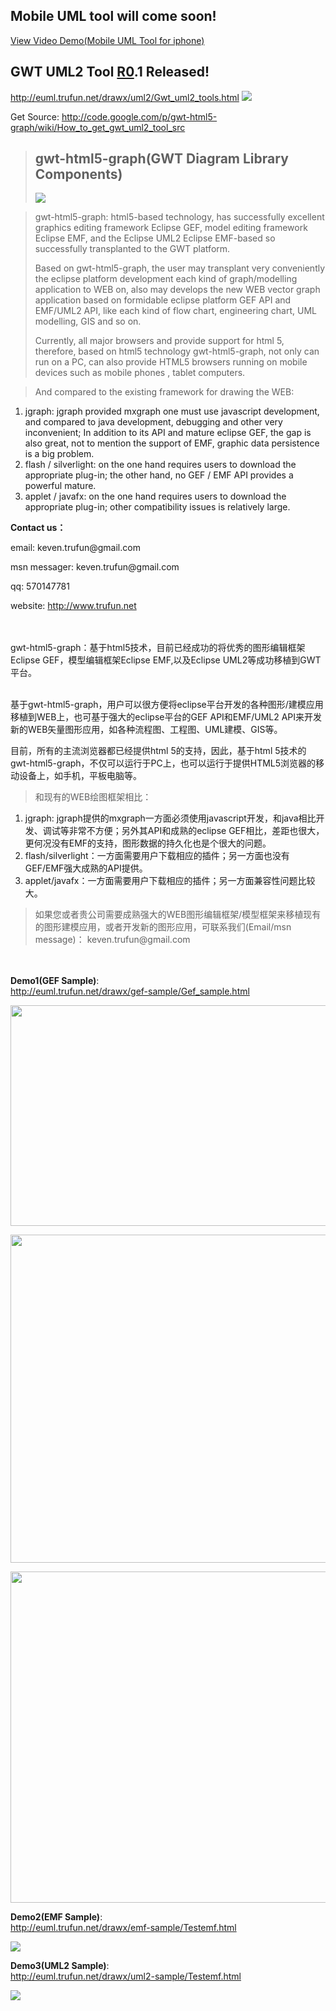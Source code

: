 ## Mobile UML tool will come soon! ##
<a href='http://www.tudou.com/programs/view/popplayer.action?iid_code=7dskcX2K4fs&playTimePos=0.014455445544554454'>View Video Demo(Mobile UML Tool for iphone)</a>

## GWT UML2 Tool [R0](https://code.google.com/p/gwt-html5-graph/source/detail?r=0).1 Released! ##
<a href='http://euml.trufun.net/drawx/uml2/Gwt_uml2_tools.html'>
<a href='http://euml.trufun.net/drawx/uml2/Gwt_uml2_tools.html'>http://euml.trufun.net/drawx/uml2/Gwt_uml2_tools.html</a></a>
<img src='http://euml.trufun.net/drawx/uml2.png' border='0'>
<p>Get Source: <a href='http://code.google.com/p/gwt-html5-graph/wiki/How_to_get_gwt_uml2_tool_src'>http://code.google.com/p/gwt-html5-graph/wiki/How_to_get_gwt_uml2_tool_src</a>


<blockquote><h2>gwt-html5-graph(GWT Diagram Library Components)</h2>
<img src='http://euml.trufun.net/drawx/stru.png' border='0'></blockquote>


<p>
<blockquote>gwt-html5-graph: html5-based technology, has successfully excellent graphics editing framework Eclipse GEF, model editing framework Eclipse EMF, and the Eclipse UML2 Eclipse EMF-based so successfully transplanted to the GWT platform.<br>
<p> Based on gwt-html5-graph, the user may transplant very conveniently the eclipse platform development each kind of graph/modelling application to WEB on, also may develops the new WEB vector graph application based on formidable eclipse platform GEF API and EMF/UML2 API, like each kind of flow chart, engineering chart, UML modelling, GIS and so on.<br>
<p>Currently, all major browsers and provide support for html 5, therefore, based on html5 technology gwt-html5-graph, not only can run on a PC, can also provide HTML5 browsers running on mobile devices such as mobile phones , tablet computers.</blockquote>

<blockquote>And compared to the existing framework for drawing the WEB:</blockquote>

<ol><li>jgraph: jgraph provided mxgraph one must use javascript development, and compared to java development, debugging and other very inconvenient; In addition to its API and mature eclipse GEF, the gap is also great, not to mention the support of EMF, graphic data persistence is a big problem.<br>
</li><li>flash / silverlight: on the one hand requires users to download the appropriate plug-in; the other hand, no GEF / EMF API provides a powerful mature.<br>
</li><li>applet / javafx: on the one hand requires users to download the appropriate plug-in; other compatibility issues is relatively large.<br></li></ol>



<p><b>  Contact us：</b>
<p>  email:  keven.trufun@gmail.com<br>
<p>  msn messager:  keven.trufun@gmail.com<br>
<p>  qq: 570147781<br>
<p>  website: <a href='http://www.trufun.net'>http://www.trufun.net</a>
<p>

　<br>
<p> gwt-html5-graph：基于html5技术，目前已经成功的将优秀的图形编辑框架Eclipse GEF，模型编辑框架Eclipse EMF,以及Eclipse UML2等成功移植到GWT平台。<br>
<br>
<p>基于gwt-html5-graph，用户可以很方便将eclipse平台开发的各种图形/建模应用移植到WEB上，也可基于强大的eclipse平台的GEF API和EMF/UML2 API来开发新的WEB矢量图形应用，如各种流程图、工程图、UML建模、GIS等。<br>
<p>目前，所有的主流浏览器都已经提供html 5的支持，因此，基于html 5技术的gwt-html5-graph，不仅可以运行于PC上，也可以运行于提供HTML5浏览器的移动设备上，如手机，平板电脑等。<br>
<blockquote>和现有的WEB绘图框架相比：<br>
</blockquote><ol><li>jgraph: jgraph提供的mxgraph一方面必须使用javascript开发，和java相比开发、调试等非常不方便；另外其API和成熟的eclipse GEF相比，差距也很大，更何况没有EMF的支持，图形数据的持久化也是个很大的问题。<br>
</li><li>flash/silverlight：一方面需要用户下载相应的插件；另一方面也没有GEF/EMF强大成熟的API提供。<br>
</li><li>applet/javafx：一方面需要用户下载相应的插件；另一方面兼容性问题比较大。<br>
</li></ol><blockquote><p>如果您或者贵公司需要成熟强大的WEB图形编辑框架/模型框架来移植现有的图形建模应用，或者开发新的图形应用，可联系我们(Email/msn message)： keven.trufun@gmail.com</blockquote>

<p>　<br>
<p><b>Demo1(GEF Sample)</b>:<br>
<a href='http://euml.trufun.net/drawx/gef-sample/Gef_sample.html'>
<a href='http://euml.trufun.net/drawx/gef-sample/Gef_sample.html'>http://euml.trufun.net/drawx/gef-sample/Gef_sample.html</a></a>
<p>
<img src='http://euml.trufun.net/drawx/1.png' border='0' width='528' height='353'>
<p>
<img src='http://euml.trufun.net/drawx/2.png' border='0' width='525' height='525'>
<p><img src='http://euml.trufun.net/drawx/3.png' border='0' width='772' height='530'>

<p><b>Demo2(EMF Sample)</b>:<br>
<a href='http://euml.trufun.net/drawx/emf-sample/Testemf.html'>
<a href='http://euml.trufun.net/drawx/emf-sample/Testemf.html'>http://euml.trufun.net/drawx/emf-sample/Testemf.html</a></a>
<p>
<img src='http://euml.trufun.net/drawx/emf1.png' border='0'>

<p><b>Demo3(UML2 Sample)</b>:<br>
<a href='http://euml.trufun.net/drawx/uml2-sample/Testemf.html'>
<a href='http://euml.trufun.net/drawx/uml2-sample/Testemf.html'>http://euml.trufun.net/drawx/uml2-sample/Testemf.html</a></a>
<p>
<img src='http://euml.trufun.net/drawx/emf2.png' border='0'>
